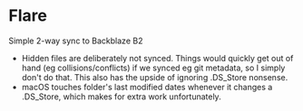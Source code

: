 # Flare
Simple 2-way sync to Backblaze B2

* Hidden files are deliberately not synced. Things would quickly get out of hand (eg collisions/conflicts) if we synced eg git metadata, so I simply don't do that. This also has the upside of ignoring .DS_Store nonsense.
* macOS touches folder's last modified dates whenever it changes a .DS_Store, which makes for extra work unfortunately.

